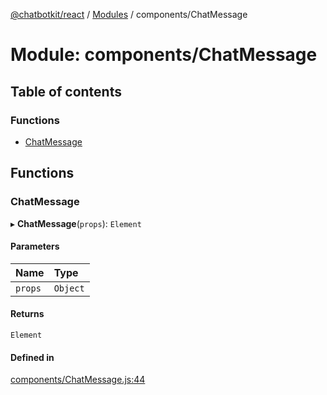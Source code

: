[@chatbotkit/react](../README.md) / [Modules](../modules.md) / components/ChatMessage

# Module: components/ChatMessage

## Table of contents

### Functions

- [ChatMessage](components_ChatMessage.md#chatmessage)

## Functions

### ChatMessage

▸ **ChatMessage**(`props`): `Element`

#### Parameters

| Name | Type |
| :------ | :------ |
| `props` | `Object` |

#### Returns

`Element`

#### Defined in

[components/ChatMessage.js:44](https://github.com/chatbotkit/node-sdk/blob/main/packages/react/src/components/ChatMessage.js#L44)
